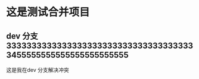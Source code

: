 # 这是测试合并项目
  ## dev 分支33333333333333333333333333333333333333455555555555555555555555
  这是我在dev 分支解决冲突
